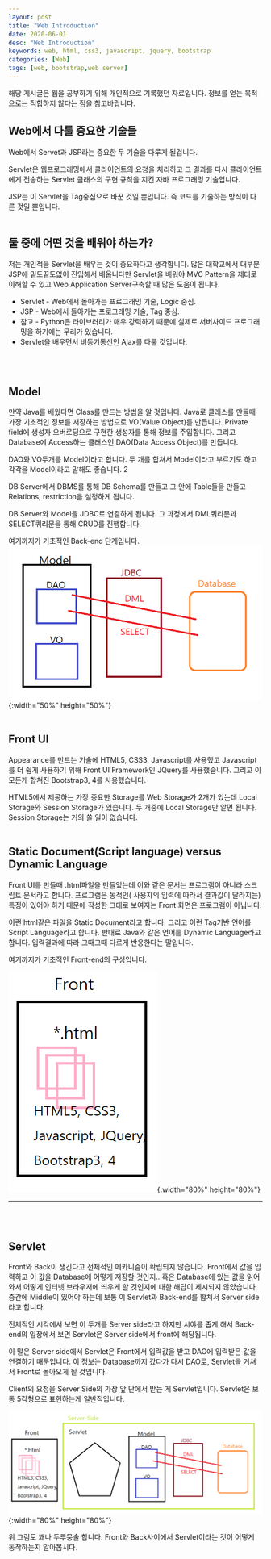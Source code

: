 ```yaml
---
layout: post
title: "Web Introduction"
date: 2020-06-01
desc: "Web Introduction"
keywords: web, html, css3, javascript, jquery, bootstrap
categories: [Web]
tags: [web, bootstrap,web server]
---
```


해당 게시글은 웹을 공부하기 위해 개인적으로 기록했던 자료입니다. 정보를 얻는 목적으로는 적합하지 않다는 점을 참고바랍니다. 
## Web에서 다룰 중요한 기술들

Web에서 Servet과 JSP라는 중요한 두 기술을 다루게 될겁니다.  

Servlet은 웹프로그래밍에서 클라이언트의 요청을 처리하고 그 결과를 다시 클라이언트에게 전송하는 Servlet 클래스의 구현 규칙을 지킨 자바 프로그래밍 기술입니다. 

JSP는 이 Servlet을 Tag중심으로 바꾼 것일 뿐입니다. 즉 코드를 기술하는 방식이 다른 것일 뿐입니다. 
<br>
<br>

## 둘 중에 어떤 것을 배워야 하는가? 

저는 개인적을 Servlet을 배우는 것이 중요하다고 생각합니다. 많은 대학교에서 대부분 JSP에 밑도끝도없이 진입해서 배웁니다만 Servlet을 배워야 MVC Pattern을 제대로 이해할 수 있고 Web Application Server구축할 때 많은 도움이 됩니다. 

* Servlet - Web에서 돌아가는 프로그래밍 기술, Logic 중심. 
* JSP - Web에서 돌아가는 프로그래밍 기술, Tag 중심.
* 참고 - Python은 라이브러리가 매우 강력하기 때문에 실제로 서버사이드 프로그래밍을 하기에는 무리가 있습니다.
* Servlet을 배우면서 비동기통신인 Ajax를 다룰 것입니다.
<br>
<br>

## Model

만약 Java를 배웠다면 Class를 만드는 방법을 알 것입니다. Java로 클래스를 만들때 가장 기초적인 정보를 저장하는 방법으로 VO(Value Object)를 만듭니다. Private field에 생성자 오버로딩으로 구현한 생성자를 통해 정보를 주입합니다. 그리고 Database에 Access하는 클래스인 DAO(Data Access Object)를 만듭니다. 

DAO와 VO두개를 Model이라고 합니다. 두 개를 합쳐서 Model이라고 부르기도 하고 각각을 Model이라고 말해도 좋습니다. 2

DB Server에서 DBMS를 통해 DB Schema를 만들고 그 안에 Table들을 만들고 Relations, restriction을 설정하게 됩니다. 

DB Server와 Model을 JDBC로 연결하게 됩니다. 그 과정에서 DML쿼리문과 SELECT쿼리문을 통해 CRUD를 진행합니다. 

여기까지가 기초적인 Back-end 단계입니다. 
![01_serverside](/static/assets/img/blog/web/01BasicServlet/01_serverside.png){:width="50%" height="50%"}
<br>
<br>

## Front UI

Appearance를 만드는 기술에 HTML5, CSS3, Javascript를 사용했고 Javascript를 더 쉽게 사용하기 위해 Front UI Framework인 JQuery를 사용했습니다. 그리고 이 모든게 합쳐진 Bootstrap3, 4를 사용했습니다. 

HTML5에서 제공하는 가장 중요한 Storage를 Web Storage가 2개가 있는데 Local Storage와 Session Storage가 있습니다. 두 개중에 Local Storage만 알면 됩니다. Session Storage는 거의 쓸 일이 없습니다. 
<br>
<br>

## Static Document(Script language) versus Dynamic Language

Front UI를 만들때 .html파일을 만들었는데 이와 같은 문서는 프로그램이 아니라 스크립트 문서라고 합니다. 프로그램은 동적인( 사용자의 입력에 따라서 결과값이 달라지는) 특징이 있어야 하기 때문에 작성한 그대로 보여지는 Front 화면은 프로그램이 아닙니다. 

이런 html같은 파일을 Static Document라고 합니다. 그리고 이런 Tag기반 언어를 Script Language라고 합니다. 반대로 Java와 같은 언어를 Dynamic Language라고 합니다. 입력결과에 따라 그때그때 다르게 반응한다는 말입니다. 

여기까지가 기초적인 Front-end의 구성입니다.

![02_front](/static/assets/img/blog/web/01BasicServlet/02_front.png){:width="80%" height="80%"}

---
<br>
<br>

## Servlet

Front와 Back이 생긴다고 전체적인 메카니즘이 확립되지 않습니다. Front에서 값을 입력하고 이 값을 Database에 어떻게 저장할 것인지.. 혹은 Database에 있는 값을 읽어와서 어떻게 인터넷 브라우저에 띄우게 할 것인지에 대한 해답이 제시되지 않았습니다. 중간에 Middle이 있어야 하는데  보통 이 Servlet과 Back-end를 합쳐서 Server side라고 합니다. 

전체적인 시각에서 보면 이 두개를 Server side라고 하지만 시야를 좁게 해서 Back-end의 입장에서 보면 Servlet은 Server side에서 front에 해당됩니다. 

이 말은 Server side에서 Servlet은 Front에서 입력값을 받고 DAO에 입력받은 값을 연결하기 때문입니다. 이 정보는 Database까지 갔다가 다시 DAO로, Servlet을 거쳐서 Front로 돌아오게 될 것입니다. 

Client의 요청을 Server Side의 가장 앞 단에서 받는 게 Servlet입니다. Servlet은 보통 5각형으로 표현하는게 일반적입니다. 

![03_framework](/static/assets/img/blog/web/01BasicServlet/03_framework.png){:width="80%" height="80%"}


위 그림도 꽤나 두루뭉술 합니다. Front와 Back사이에서 Servlet이라는 것이 어떻게 동작하는지 알아봅시다. 